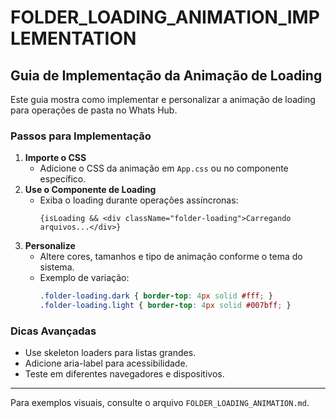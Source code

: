 # FOLDER_LOADING_ANIMATION_IMPLEMENTATION

## Guia de Implementação da Animação de Loading

Este guia mostra como implementar e personalizar a animação de loading para operações de pasta no Whats Hub.

### Passos para Implementação
1. **Importe o CSS**
   - Adicione o CSS da animação em `App.css` ou no componente específico.
2. **Use o Componente de Loading**
   - Exiba o loading durante operações assíncronas:
     ```tsx
     {isLoading && <div className="folder-loading">Carregando arquivos...</div>}
     ```
3. **Personalize**
   - Altere cores, tamanhos e tipo de animação conforme o tema do sistema.
   - Exemplo de variação:
     ```css
     .folder-loading.dark { border-top: 4px solid #fff; }
     .folder-loading.light { border-top: 4px solid #007bff; }
     ```

### Dicas Avançadas
- Use skeleton loaders para listas grandes.
- Adicione aria-label para acessibilidade.
- Teste em diferentes navegadores e dispositivos.

---
Para exemplos visuais, consulte o arquivo `FOLDER_LOADING_ANIMATION.md`.
